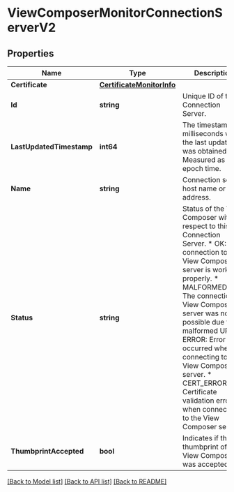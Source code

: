 # ViewComposerMonitorConnectionServerV2

## Properties

Name | Type | Description | Notes
------------ | ------------- | ------------- | -------------
**Certificate** | [**CertificateMonitorInfo**](CertificateMonitorInfo.md) |  | [optional] 
**Id** | **string** | Unique ID of the Connection Server. | 
**LastUpdatedTimestamp** | **int64** | The timestamp in milliseconds when the last update was obtained. Measured as epoch time. | [optional] 
**Name** | **string** | Connection server host name or IP address. | 
**Status** | **string** | Status of the View Composer with respect to this Connection Server. * OK: The connection to View Composer server is working properly. * MALFORMED_URL: The connection to View Composer server was not possible due to a malformed URL. * ERROR: Error occurred when connecting to View Composer server. * CERT_ERROR: Certificate validation error when connecting to the View Composer server. | 
**ThumbprintAccepted** | **bool** | Indicates if the thumbprint of the View Composer was accepted. | 

[[Back to Model list]](../README.md#documentation-for-models) [[Back to API list]](../README.md#documentation-for-api-endpoints) [[Back to README]](../README.md)


